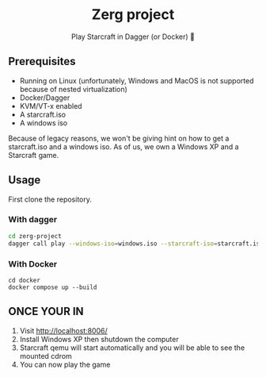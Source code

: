 <div align="center">

# Zerg project

Play Starcraft in Dagger (or Docker) 🐙

</div>

## Prerequisites

- Running on Linux (unfortunately, Windows and MacOS is not supported because of nested virtualization)
- Docker/Dagger
- KVM/VT-x enabled
- A starcraft.iso
- A windows iso

Because of legacy reasons, we won't be giving hint on how to get a starcraft.iso and a windows iso. As of us, we own a Windows XP and a Starcraft game.

## Usage

First clone the repository.

### With dagger

```bash
cd zerg-project
dagger call play --windows-iso=windows.iso --starcraft-iso=starcraft.iso up
```

### With Docker

```
cd docker
docker compose up --build
```

## ONCE YOUR IN

1. Visit [http://localhost:8006/](http://localhost:8006/)
2. Install Windows XP then shutdown the computer
3. Starcraft qemu will start automatically and you will be able to see the mounted cdrom
4. You can now play the game

